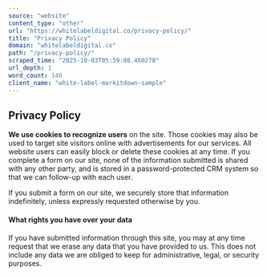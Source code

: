 ```yaml
---
source: "website"
content_type: "other"
url: "https://whitelabeldigital.co/privacy-policy/"
title: "Privacy Policy"
domain: "whitelabeldigital.co"
path: "/privacy-policy/"
scraped_time: "2025-10-03T05:59:08.460278"
url_depth: 1
word_count: 146
client_name: "white-label-markitdown-sample"
---
```


## Privacy Policy

**We use cookies to recognize users** on the site. Those cookies may also be used to target site visitors online with advertisements for our services. All website users can easily block or delete these cookies at any time. If you complete a form on our site, none of the information submitted is shared with any other party, and is stored in a password-protected CRM system so that we can follow-up with each user.

If you submit a form on our site, we securely store that information indefinitely, unless expressly requested otherwise by you.

#### What rights you have over your data

If you have submitted information through this site, you may at any time request that we erase any data that you have provided to us. This does not include any data we are obliged to keep for administrative, legal, or security purposes.